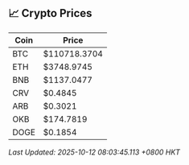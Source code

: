 ## 📈 Crypto Prices

| Coin | Price |
| ---- | ----- |
| BTC | $110718.3704 |
| ETH | $3748.9745 |
| BNB | $1137.0477 |
| CRV | $0.4845 |
| ARB | $0.3021 |
| OKB | $174.7819 |
| DOGE | $0.1854 |

_Last Updated: 2025-10-12 08:03:45.113 +0800 HKT_